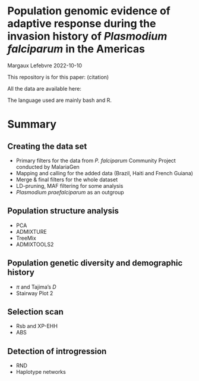 Population genomic evidence of adaptive response during the invasion
history of *Plasmodium falciparum* in the Americas
================
Margaux Lefebvre
2022-10-10

This repository is for this paper: (citation)

All the data are available here:

The language used are mainly bash and R.

# Summary

## Creating the data set

-   Primary filters for the data from *P. falciparum* Community Project
    conducted by MalariaGen
-   Mapping and calling for the added data (Brazil, Haiti and French
    Guiana)
-   Merge & final filters for the whole dataset
-   LD-pruning, MAF filtering for some analysis
-   *Plasmodium praefalciparum* as an outgroup

## Population structure analysis

-   PCA
-   ADMIXTURE
-   TreeMix
-   ADMIXTOOLS2

## Population genetic diversity and demographic history

-   $\pi$ and Tajima’s *D*
-   Stairway Plot 2

## Selection scan

-   Rsb and XP-EHH
-   ABS

## Detection of introgression

-   RND
-   Haplotype networks
